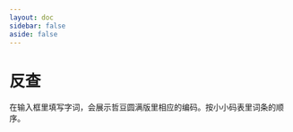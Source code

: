 ```yaml
---
layout: doc
sidebar: false
aside: false
---
```

<script setup>
import Assist from "./Assist.vue"
</script>

# 反查
在输入框里填写字词，会展示哲豆圆满版里相应的编码。按小小码表里词条的顺序。
<Assist />
